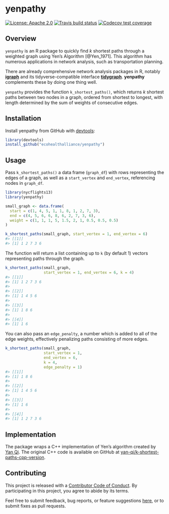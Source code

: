 
<!-- README.md is generated from README.Rmd. Please edit that file -->

# yenpathy

[![License:
Apache 2.0](https://img.shields.io/badge/License-Apache%202.0-blue.svg)](https://opensource.org/licenses/Apache-2.0)
[![Travis build
status](https://travis-ci.org/ecohealthalliance/yenpathy.svg?branch=master)](https://travis-ci.org/ecohealthalliance/yenpathy)
[![Codecov test
coverage](https://codecov.io/gh/ecohealthalliance/yenpathy/branch/master/graph/badge.svg)](https://codecov.io/gh/ecohealthalliance/yenpathy?branch=master)

## Overview

`yenpathy` is an R package to quickly find *k* shortest paths through a
weighted graph using Yen’s Algorithm \[@Yen\_1971\]. This algorithm has
numerous applications in network analysis, such as transportation
planning.

There are already comprehensive network analysis packages in R, notably
[**igraph**](http://igraph.org/r/) and its tidyverse-compatible
interface [**tidygraph**](https://github.com/thomasp85/tidygraph).
**yenpathy** complements these by doing one thing well.

`yenpathy` provides the function `k_shortest_paths()`, which returns *k*
shortest paths between two nodes in a graph, ordered from shortest to
longest, with length determined by the sum of weights of consecutive
edges.

## Installation

Install yenpathy from GitHub with
[devtools](https://github.com/hadley/devtools):

``` r
library(devtools)
install_github("ecohealthalliance/yenpathy")
```

## Usage

Pass `k_shortest_paths()` a data frame (`graph_df`) with rows
representing the edges of a graph, as well as a `start_vertex` and
`end_vertex`, referencing nodes in `graph_df`.

``` r
library(nycflights13)
library(yenpathy)

small_graph <- data.frame(
  start = c(1, 4, 5, 1, 1, 8, 1, 2, 7, 3),
  end = c(4, 5, 6, 6, 8, 6, 2, 7, 3, 6),
  weight = c(1, 1, 1, 5, 1.5, 2, 1, 0.5, 0.5, 0.5)
)

k_shortest_paths(small_graph, start_vertex = 1, end_vertex = 6)
#> [[1]]
#> [1] 1 2 7 3 6
```

The function will return a list containing up to `k` (by default 1)
vectors representing paths through the graph.

``` r
k_shortest_paths(small_graph,
                 start_vertex = 1, end_vertex = 6, k = 4)
#> [[1]]
#> [1] 1 2 7 3 6
#> 
#> [[2]]
#> [1] 1 4 5 6
#> 
#> [[3]]
#> [1] 1 8 6
#> 
#> [[4]]
#> [1] 1 6
```

You can also pass an `edge_penalty`, a number which is added to all of
the edge weights, effectively penalizing paths consisting of more edges.

``` r
k_shortest_paths(small_graph,
                 start_vertex = 1,
                 end_vertex = 6,
                 k = 4,
                 edge_penalty = 1)
#> [[1]]
#> [1] 1 8 6
#> 
#> [[2]]
#> [1] 1 4 5 6
#> 
#> [[3]]
#> [1] 1 6
#> 
#> [[4]]
#> [1] 1 2 7 3 6
```

## Implementation

The package wraps a C++ implementation of Yen’s algorithm created by
[Yan Qi](https://github.com/yan-qi). The original C++ code is available
on GitHub at
[yan-qi/k-shortest-paths-cpp-version](https://github.com/yan-qi/k-shortest-paths-cpp-version).

## Contributing

This project is released with a [Contributor Code of
Conduct](https://github.com/ecohealthalliance/yenpathy/blob/master/CONDUCT.md).
By participating in this project, you agree to abide by its terms.

Feel free to submit feedback, bug reports, or feature suggestions
[here](https://github.com/ecohealthalliance/yenpathy/issues), or to
submit fixes as pull requests.

